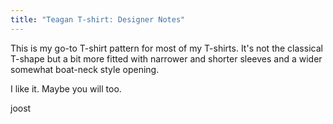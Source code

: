 ```yaml
---
title: "Teagan T-shirt: Designer Notes"
---
```


This is my go-to T-shirt pattern for most of my T-shirts. 
It's not the classical T-shape but a bit more fitted with narrower and shorter
sleeves and a wider somewhat boat-neck style opening.

I like it. Maybe you will too.

joost
